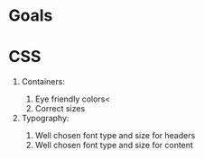 # Goals

# CSS
<ol>
  <li>Containers:</li>
    <ol>
      <li>Eye friendly colors<</li>
      <li>Correct sizes</li>
    </ol>
  <li>Typography:</li>
  <ol>
    <li>Well chosen font type and size for headers</li>
    <li>Well chosen font type and size for content</li>
  </ol>
</ol>
